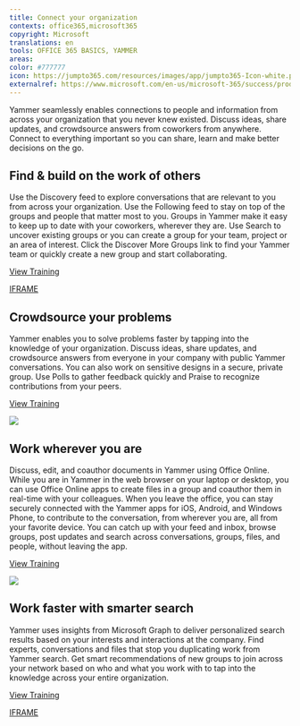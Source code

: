 ```yaml
---
title: Connect your organization
contexts: office365,microsoft365
copyright: Microsoft
translations: en
tools: OFFICE 365 BASICS, YAMMER
areas: 
color: #777777
icon: https://jumpto365.com/resources/images/app/jumpto365-Icon-white.png
externalref: https://www.microsoft.com/en-us/microsoft-365/success/productivitylibrary/connect-your-organization
---
```

Yammer seamlessly enables connections to people and information from across your organization that you never knew existed. Discuss ideas, share updates, and crowdsource answers from coworkers from anywhere. Connect to everything important so you can share, learn and make better decisions on the go.


## Find & build on the work of others

Use the Discovery feed to explore conversations that are relevant to you from across your organization. Use the Following feed to stay on top of the groups and people that matter most to you. Groups in Yammer make it easy to keep up to date with your coworkers, wherever they are. Use Search to uncover existing groups or you can create a group for your team, project or an area of interest. Click the Discover More Groups link to find your Yammer team or quickly create a new group and start collaborating.

[View Training](https://support.office.com/article/Video-Use-Yammer-every-day-47526868-b136-40cc-a80d-c870eadd9ba5?ui=en-US&rs=en-US&ad=US)

[IFRAME](https://www.microsoft.com/en-us/videoplayer/embed/RE1UPo9)

## Crowdsource your problems

Yammer enables you to solve problems faster by tapping into the knowledge of your organization. Discuss ideas, share updates, and crowdsource answers from everyone in your company with public Yammer conversations. You can also work on sensitive designs in a secure, private group. Use Polls to gather feedback quickly and Praise to recognize contributions from your peers.

[View Training](https://support.office.com/article/Video-Communicate-in-groups-52db606b-2f29-4a9a-8cbb-b43bf2a27d2e)

![](http://img-prod-cms-rt-microsoft-com.akamaized.net/cms/api/am/imageFileData/RE1RkuO?ver=cbfd)

## Work wherever you are

Discuss, edit, and coauthor documents in Yammer using Office Online. While you are in Yammer in the web browser on your laptop or desktop, you can use Office Online apps to create files in a group and coauthor them in real-time with your colleagues. When you leave the office, you can stay securely connected with the Yammer apps for iOS, Android, and Windows Phone, to contribute to the conversation, from wherever you are, all from your favorite device. You can catch up with your feed and inbox, browse groups, post updates and search across conversations, groups, files, and people, without leaving the app.

[View Training](https://support.office.com/article/Set-up-Yammer-to-stay-connected-with-your-network-on-your-iPhone-or-iPad-312e3be6-74d3-4581-a4af-4e69172dd8bb)

![](http://img-prod-cms-rt-microsoft-com.akamaized.net/cms/api/am/imageFileData/RE1RoGa?ver=5514)

## Work faster with smarter search

Yammer uses insights from Microsoft Graph to deliver personalized search results based on your interests and interactions at the company. Find experts, conversations and files that stop you duplicating work from Yammer search. Get smart recommendations of new groups to join across your network based on who and what you work with to tap into the knowledge across your entire organization.

[View Training](https://support.office.com/article/Video-Search-for-answers-and-use-the-discovery-feed-e9f31b53-f1b1-407f-8cd6-6cda93fe23be)

[IFRAME](https://www.microsoft.com/en-us/videoplayer/embed/RE1UMMB)

